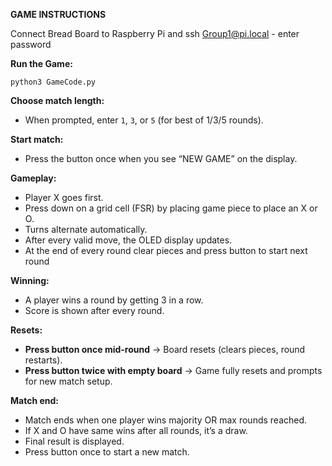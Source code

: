 **GAME INSTRUCTIONS**

Connect Bread Board to Raspberry Pi and ssh Group1@pi.local - enter password

**Run the Game:**
   ```
   python3 GameCode.py
   ```

**Choose match length:**
   - When prompted, enter `1`, `3`, or `5` (for best of 1/3/5 rounds).

**Start match:**
   - Press the button once when you see “NEW GAME” on the display.

**Gameplay:**
   - Player X goes first.
   - Press down on a grid cell (FSR) by placing game piece to place an X or O.
   - Turns alternate automatically.
   - After every valid move, the OLED display updates.
   - At the end of every round clear pieces and press button to start next round

**Winning:**
   - A player wins a round by getting 3 in a row.
   - Score is shown after every round.

**Resets:**
   - **Press button once mid-round** → Board resets (clears pieces, round restarts).
   - **Press button twice with empty board** → Game fully resets and prompts for new match setup.

**Match end:**
   - Match ends when one player wins majority OR max rounds reached.
   - If X and O have same wins after all rounds, it’s a draw.
   - Final result is displayed.
   - Press button once to start a new match.
